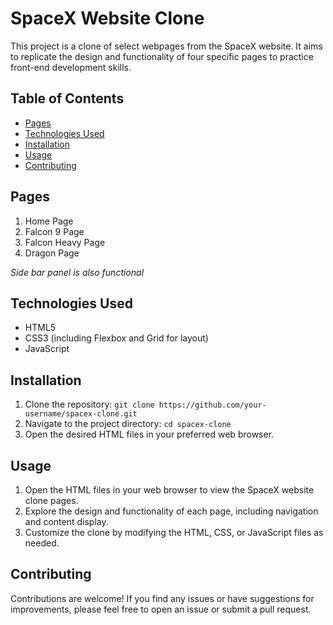 # SpaceX Website Clone

This project is a clone of select webpages from the SpaceX website. It aims to replicate the design and functionality of four specific pages to practice front-end development skills.

## Table of Contents

- [Pages](#pages)
- [Technologies Used](#technologies-used)
- [Installation](#installation)
- [Usage](#usage)
- [Contributing](#contributing)

## Pages

1. Home Page
2. Falcon 9 Page
3. Falcon Heavy Page
4. Dragon Page

*Side bar panel is also functional*

## Technologies Used

- HTML5
- CSS3 (including Flexbox and Grid for layout)
- JavaScript

## Installation

1. Clone the repository: `git clone https://github.com/your-username/spacex-clone.git`
2. Navigate to the project directory: `cd spacex-clone`
3. Open the desired HTML files in your preferred web browser.

## Usage

1. Open the HTML files in your web browser to view the SpaceX website clone pages.
2. Explore the design and functionality of each page, including navigation and content display.
3. Customize the clone by modifying the HTML, CSS, or JavaScript files as needed.

## Contributing

Contributions are welcome! If you find any issues or have suggestions for improvements, please feel free to open an issue or submit a pull request. 
